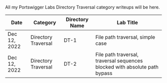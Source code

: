 All my Portswigger Labs Directory Traversal category writeups will be here.

Date	 	  | Category            | Directory Name | Lab Title
--------------|---------------------|----------------|----------------------
Dec 12, 2022  | Directory Traversal | DT-1           | File path traversal, simple case
Dec 12, 2022  | Directory Traversal | DT-2           | File path traversal, traversal sequences blocked with absolute path bypass